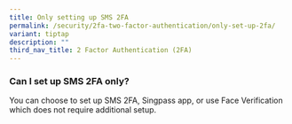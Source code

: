 ```yaml
---
title: Only setting up SMS 2FA
permalink: /security/2fa-two-factor-authentication/only-set-up-2fa/
variant: tiptap
description: ""
third_nav_title: 2 Factor Authentication (2FA)
---
```

<h3>Can I set up SMS 2FA only?</h3>
<p>You can choose to set up SMS 2FA, Singpass app, or use Face Verification
which does not require additional setup.</p>
